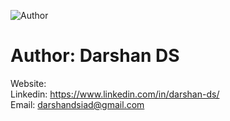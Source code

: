 ![Author](https://img.shields.io/badge/author-DarshanDS-orange)

# Author: Darshan DS

Website:  </br>
Linkedin: https://www.linkedin.com/in/darshan-ds/ </br>
Email: darshandsiad@gmail.com
